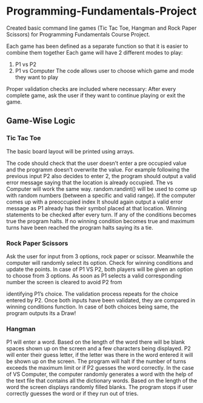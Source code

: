 # Programming-Fundamentals-Project
Created basic command line games (Tic Tac Toe, Hangman and Rock Paper Scissors) for Programming Fundamentals Course Project. 

Each game has been defined as a separate function so that it is easier to combine them together
Each game will have 2 different modes to play:
1) P1 vs P2
2) P1 vs Computer
The code allows user to choose which game and mode they want to play

Proper validation checks are included where necessary:
After every complete game, ask the user if they want to continue playing or exit the game.

## Game-Wise Logic
### Tic Tac Toe

The basic board layout will be printed using arrays.

The code should check that the user doesn’t enter a pre occupied value and the
programm doesn’t overwrite the value. For example following the previous input P2
also decides to enter 2, the program should output a valid error message saying that the
location is already occupied.
The vs Computer will work the same way. random.randint() will be used to come up
with random numbers (between a specific and valid range). If the computer comes up
with a preoccupied index It should again output a valid error message as P1 already has
their symbol placed at that location.
Winning statements to be checked after every turn. If any of the conditions becomes true
the program halts. If no winning condition becomes true and maximum turns have been
reached the program halts saying its a tie.

### Rock Paper Scissors
Ask the user for input from 3 options, rock paper or scissor. Meanwhile the computer will
randomly select its option. Check for winning conditions and update the points. In case
of P1 VS P2, both players will be given an option to choose from 3 options. As soon as
P1 selects a valid corresponding number the screen is cleared to avoid P2 from

identifying P1’s choice. The validation process repeats for the choice entered by P2.
Once both inputs have been validated, they are compared in winning conditions
function. In case of both choices being same, the program outputs its a Draw!

### Hangman
P1 will enter a word. Based on the length of the word there will be blank spaces shown
up on the screen and a few characters being displayed. P2 will enter their guess letter, if
the letter was there in the word entered it will be shown up on the screen. The program
will halt if the number of turns exceeds the maximum limit or if P2 guesses the word
correctly. In the case of VS Computer, the computer randomly generates a word with the
help of the text file that contains all the dictionary words. Based on the length of the word
the screen displays randomly filled blanks. The program stops if user correctly guesses
the word or if they run out of tries.

